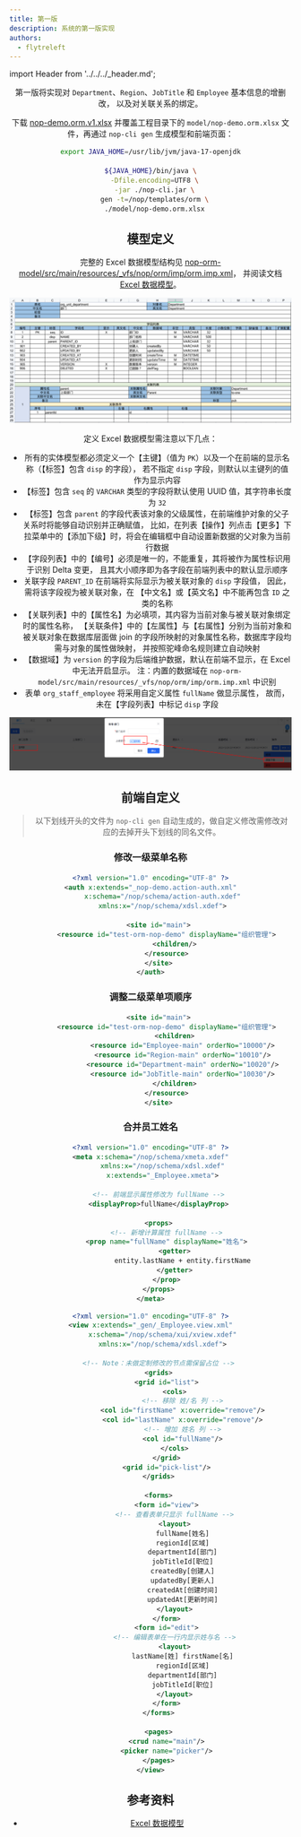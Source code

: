 ```yaml
---
title: 第一版
description: 系统的第一版实现
authors:
  - flytreleft
---
```


import Header from '../../../\_header.md';

<Header />

第一版将实现对 `Department`、`Region`、`JobTitle` 和 `Employee` 基本信息的增删改，
以及对关联关系的绑定。

下载 [nop-demo.orm.v1.xlsx](./files/nop-demo.orm.v1.xlsx) 并覆盖工程目录下的
`model/nop-demo.orm.xlsx` 文件，再通过 `nop-cli gen` 生成模型和前端页面：

```bash
export JAVA_HOME=/usr/lib/jvm/java-17-openjdk

${JAVA_HOME}/bin/java \
  -Dfile.encoding=UTF8 \
  -jar ./nop-cli.jar \
  gen -t=/nop/templates/orm \
  ./model/nop-demo.orm.xlsx
```

## 模型定义

完整的 Excel 数据模型结构见
[nop-orm-model/src/main/resources/\_vfs/nop/orm/imp/orm.imp.xml](https://gitee.com/canonical-entropy/nop-entropy/blob/master/nop-orm-model/src/main/resources/_vfs/nop/orm/imp/orm.imp.xml)，
并阅读文档 [Excel 数据模型](https://gitee.com/canonical-entropy/nop-entropy/blob/master/docs/dev-guide/model/excel-model.md)。

![](./img/demo-v1-model-department.png)

定义 Excel 数据模型需注意以下几点：

- 所有的实体模型都必须定义一个【主键】（值为 `PK`）以及一个在前端的显示名称（【标签】包含 `disp` 的字段），
  若不指定 `disp` 字段，则默认以主键列的值作为显示内容
- 【标签】包含 `seq` 的 `VARCHAR` 类型的字段将默认使用 UUID 值，其字符串长度为 `32`
- 【标签】包含 `parent` 的字段代表该对象的父级属性，在前端维护对象的父子关系时将能够自动识别并正确赋值，
  比如，在列表【操作】列点击【更多】下拉菜单中的【添加下级】时，将会在编辑框中自动设置新数据的父对象为当前行数据
- 【字段列表】中的【编号】必须是唯一的，不能重复，其将被作为属性标识用于识别 Delta 变更，
  且其大小顺序即为各字段在前端列表中的默认显示顺序
- 关联字段 `PARENT_ID` 在前端将实际显示为被关联对象的 `disp` 字段值，
  因此，需将该字段视为被关联对象，在 【中文名】或【英文名】中不能再包含 `ID` 之类的名称
- 【关联列表】中的【属性名】为必填项，其内容为当前对象与被关联对象绑定时的属性名称，
  【关联条件】中的【左属性】与【右属性】分别为当前对象和被关联对象在数据库层面做 join
  的字段所映射的对象属性名称，数据库字段均需与对象的属性做映射，
  并按照驼峰命名规则建立自动映射
- 【数据域】为 `version` 的字段为后端维护数据，默认在前端不显示，在 Excel 中无法开启显示。
  注：内置的数据域在 `nop-orm-model/src/main/resources/_vfs/nop/orm/imp/orm.imp.xml` 中识别
- 表单 `org_staff_employee` 将采用自定义属性 `fullName` 做显示属性，
  故而，未在【字段列表】中标记 `disp` 字段

![](./img/demo-v1-model-parent-tag.png)

## 前端自定义

> 以下划线开头的文件为 `nop-cli gen` 自动生成的，做自定义修改需修改对应的去掉开头下划线的同名文件。

### 修改一级菜单名称

```xml title="nop-demo-web/src/main/resources/_vfs/nop/demo/auth/nop-demo.action-auth.xml"
<?xml version="1.0" encoding="UTF-8" ?>
<auth x:extends="_nop-demo.action-auth.xml"
      x:schema="/nop/schema/action-auth.xdef"
      xmlns:x="/nop/schema/xdsl.xdef">

    <site id="main">
        <resource id="test-orm-nop-demo" displayName="组织管理">
            <children/>
        </resource>
    </site>
</auth>
```

### 调整二级菜单项顺序

```xml title="nop-demo-web/src/main/resources/_vfs/nop/demo/auth/nop-demo.action-auth.xml"
    <site id="main">
        <resource id="test-orm-nop-demo" displayName="组织管理">
            <children>
                <resource id="Employee-main" orderNo="10000"/>
                <resource id="Region-main" orderNo="10010"/>
                <resource id="Department-main" orderNo="10020"/>
                <resource id="JobTitle-main" orderNo="10030"/>
            </children>
        </resource>
    </site>
```

### 合并员工姓名

```xml title="nop-demo-meta/src/main/resources/_vfs/nop/demo/model/Employee/Employee.xmeta"
<?xml version="1.0" encoding="UTF-8" ?>
<meta x:schema="/nop/schema/xmeta.xdef"
      xmlns:x="/nop/schema/xdsl.xdef"
      x:extends="_Employee.xmeta">

    <!-- 前端显示属性修改为 fullName -->
    <displayProp>fullName</displayProp>

    <props>
        <!-- 新增计算属性 fullName -->
        <prop name="fullName" displayName="姓名">
            <getter>
                entity.lastName + entity.firstName
            </getter>
        </prop>
    </props>
</meta>
```

```xml title="nop-demo-web/src/main/resources/_vfs/nop/demo/pages/Employee/Employee.view.xml"
<?xml version="1.0" encoding="UTF-8" ?>
<view x:extends="_gen/_Employee.view.xml"
      x:schema="/nop/schema/xui/xview.xdef"
      xmlns:x="/nop/schema/xdsl.xdef">

    <!-- Note：未做定制修改的节点需保留占位 -->
    <grids>
        <grid id="list">
            <cols>
                <!-- 移除 姓/名 列 -->
                <col id="firstName" x:override="remove"/>
                <col id="lastName" x:override="remove"/>
                <!-- 增加 姓名 列 -->
                <col id="fullName"/>
            </cols>
        </grid>
        <grid id="pick-list"/>
    </grids>

    <forms>
        <form id="view">
            <!-- 查看表单只显示 fullName -->
            <layout>
                fullName[姓名]
                regionId[区域]
                departmentId[部门]
                jobTitleId[职位]
                createdBy[创建人]
                updatedBy[更新人]
                createdAt[创建时间]
                updatedAt[更新时间]
            </layout>
        </form>
        <form id="edit">
            <!-- 编辑表单在一行内显示姓与名 -->
            <layout>
                lastName[姓] firstName[名]
                regionId[区域]
                departmentId[部门]
                jobTitleId[职位]
            </layout>
        </form>
    </forms>

    <pages>
        <crud name="main"/>
        <picker name="picker"/>
    </pages>
</view>
```

## 参考资料

- [Excel 数据模型](https://gitee.com/canonical-entropy/nop-entropy/blob/master/docs/dev-guide/model/excel-model.md)
